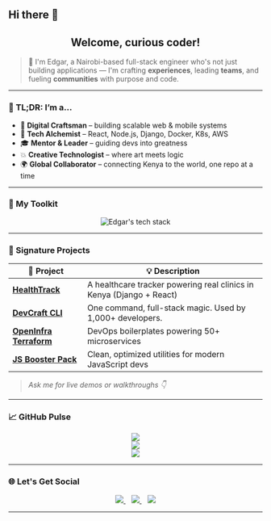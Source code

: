 ## Hi there 👋
<!-- ⚡ Edgar M. Ochieng - Creative GitHub Profile README -->

<h2 align="center">Welcome, curious coder!</h2>

> 🧠 I'm Edgar, a Nairobi-based full-stack engineer who's not just building applications — I'm crafting **experiences**, leading **teams**, and fueling **communities** with purpose and code.

---

### 🎨 TL;DR: I’m a...

- 🧬 **Digital Craftsman** – building scalable web & mobile systems
- 🚀 **Tech Alchemist** – React, Node.js, Django, Docker, K8s, AWS
- 🎓 **Mentor & Leader** – guiding devs into greatness
- 💥 **Creative Technologist** – where art meets logic
- 🌍 **Global Collaborator** – connecting Kenya to the world, one repo at a time

---

### 🧰 My Toolkit

<p align="center">
  <img src="https://skillicons.dev/icons?i=react,redux,nodejs,python,django,postgres,docker,kubernetes,aws,figma,linux,git,github,vscode&perline=8" alt="Edgar's tech stack" />
</p>

---

### 🔭 Signature Projects

| 🚧 Project | 💡 Description |
|-----------|----------------|
| [**HealthTrack**](#) | A healthcare tracker powering real clinics in Kenya (Django + React) |
| [**DevCraft CLI**](#) | One command, full-stack magic. Used by 1,000+ developers. |
| [**OpenInfra Terraform**](#) | DevOps boilerplates powering 50+ microservices |
| [**JS Booster Pack**](#) | Clean, optimized utilities for modern JavaScript devs |

> *Ask me for live demos or walkthroughs 👇*

---

### 📈 GitHub Pulse

<p align="center">
  <img src="https://github-readme-stats.vercel.app/api?username=49ochieng&theme=tokyonight&show_icons=true&hide_border=true&count_private=true" />
  <br />
  <img src="https://streak-stats.demolab.com?user=49ochieng&theme=tokyonight&hide_border=true&date_format=M%20j%5B%2C%20Y%5D" />
  <br />
  <img src="https://github-readme-activity-graph.cyclic.app/graph?username=49ochieng&theme=tokyo-night&hide_border=true" />
</p>

---

### 🌐 Let's Get Social

<p align="center">
  <a href="https://www.linkedin.com/in/edgar-mcochieng-126a642a6/">
    <img src="https://img.shields.io/badge/LinkedIn-Edgar_Ochieng-blue?style=for-the-badge&logo=linkedin" />
  </a>
  &nbsp;&nbsp;
  <a href="mailto:edgarmcochieng@gmail.com">
    <img src="https://img.shields.io/badge/Email-Contact_Me-red?style=for-the-badge&logo=gmail" />
  </a>
  &nbsp;&nbsp;
  <a href="https://github.com/49ochieng">
    <img src="https://img.shields.io/badge/GitHub-49ochieng-black?style=for-the-badge&logo=github" />
  </a>
</p>

---
